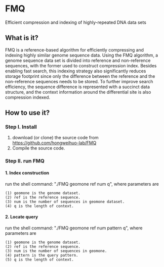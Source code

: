 # FMQ

Efficient compression and indexing of highly-repeated DNA data sets

## What is it?
FMQ is a reference-based algorithm for efficiently compressing and indexing highly similar genome sequence data. Using the FMQ algorithm, a genome sequence data set is divided into reference and non-reference
sequences, with the former used to construct compression index. Besides enabling fast search, this indexing strategy also significantly reduces storage footprint since only the difference between the reference and the non-reference sequences needs to be stored. To further improve search efficiency, the sequence difference is represented with a succinct data structure, and the context information around the differential site is also compression indexed. 

## How to use it?   
### Step I. Install
   1. download (or clone) the source code from https://github.com/hongweihuo-lab/FMQ
   2. Compile the source code. 
### Step II. run FMQ 

#### 1. Index construction 
   run the shell command: "./FMQ geomone ref num q", where parameters are       
    
    (1) geomone is the genome dataset.
    (2) ref is the reference sequence.
    (3) num is the number of sequences in geomone dataset. 
    (4) q is the length of context. 

#### 2. Locate query 
   run the shell command: "./FMQ geomone ref num pattern q", where parameters are 
    
    (1) geomone is the genome dataset.        
    (2) ref is the reference sequence.     
    (3) num is the number of sequences in geomone. 
    (4) pattern is the query pattern. 
    (5) q is the length of context.    
       
